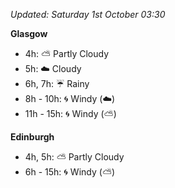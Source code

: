 *Updated: Saturday 1st October 03:30*

**Glasgow**

* 4h: :partly_sunny: Partly Cloudy
* 5h: :cloud: Cloudy
* 6h, 7h: :umbrella: Rainy
* 8h - 10h: :cyclone: Windy (:cloud:)
* 11h - 15h: :cyclone: Windy (:partly_sunny:)

**Edinburgh**

* 4h, 5h: :partly_sunny: Partly Cloudy
* 6h - 15h: :cyclone: Windy (:partly_sunny:)
